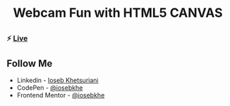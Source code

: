 ##

<h1 align="center"> Webcam Fun with HTML5 CANVAS </h1>

##

### ⚡ [Live](https://iosebkhe.github.io/Javascript30/19%20-%20Webcam%20Fun/index.html)

## Follow Me

- Linkedin - [Ioseb Khetsuriani](https://www.linkedin.com/in/ioseb-khetsuriani-1831801b5/)
- CodePen - [@iosebkhe](https://codepen.io/iosebkhe)
- Frontend Mentor - [@iosebkhe](https://www.frontendmentor.io/profile/iosebkhe)
